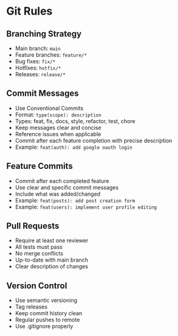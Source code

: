 # Git Rules

## Branching Strategy
- Main branch: `main`
- Feature branches: `feature/*`
- Bug fixes: `fix/*`
- Hotfixes: `hotfix/*`
- Releases: `release/*`

## Commit Messages
- Use Conventional Commits
- Format: `type(scope): description`
- Types: feat, fix, docs, style, refactor, test, chore
- Keep messages clear and concise
- Reference issues when applicable
- Commit after each feature completion with precise description
- Example: `feat(auth): add google oauth login`

## Feature Commits
- Commit after each completed feature
- Use clear and specific commit messages
- Include what was added/changed
- Example: `feat(posts): add post creation form`
- Example: `feat(users): implement user profile editing`

## Pull Requests
- Require at least one reviewer
- All tests must pass
- No merge conflicts
- Up-to-date with main branch
- Clear description of changes

## Version Control
- Use semantic versioning
- Tag releases
- Keep commit history clean
- Regular pushes to remote
- Use .gitignore properly 
